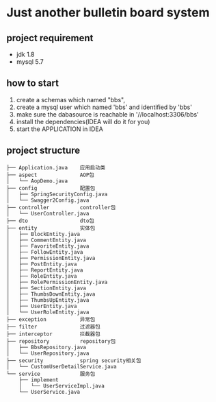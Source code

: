 # Just another bulletin board system

## project requirement
- jdk 1.8
- mysql 5.7
## how to start
1. create a schemas which named "bbs",
2. create a mysql user which named 'bbs' and identified by 'bbs'
3. make sure the dabasource is reachable in '//localhost:3306/bbs'
4. install the dependencies(IDEA will do it for you)
5. start the APPLICATION in IDEA
## project structure

```
├── Application.java    应用启动类
├── aspect              AOP包
│   └── AopDemo.java
├── config              配置包
│   ├── SpringSecurityConfig.java
│   └── Swagger2Config.java
├── controller          controller包
│   └── UserController.java
├── dto                 dto包
├── entity              实体包
│   ├── BlockEntity.java
│   ├── CommentEntity.java
│   ├── FavoriteEntity.java
│   ├── FollowEntity.java
│   ├── PermissionEntity.java
│   ├── PostEntity.java
│   ├── ReportEntity.java
│   ├── RoleEntity.java
│   ├── RolePermissionEntity.java
│   ├── SectionEntity.java
│   ├── ThumbsDownEntity.java
│   ├── ThumbsUpEntity.java
│   ├── UserEntity.java
│   └── UserRoleEntity.java
├── exception           异常包
├── filter              过滤器包
├── interceptor         拦截器包
├── repository          repository包
│   ├── BbsRepository.java
│   └── UserRepository.java
├── security            spring security相关包
│   └── CustomUserDetailService.java
└── service             服务包
    ├── implement
    │   └── UserServiceImpl.java
    └── UserService.java

```